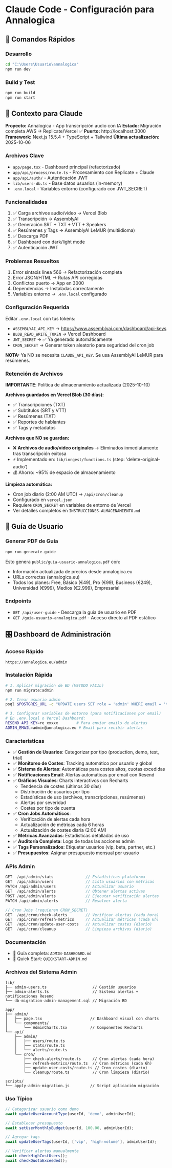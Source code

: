 # Claude Code - Configuración para Annalogica

## 🚀 Comandos Rápidos

### Desarrollo
```bash
cd "C:\Users\Usuario\annalogica"
npm run dev
```

### Build y Test
```bash
npm run build
npm run start
```

## 🔧 Contexto para Claude

**Proyecto:** Annalogica - App transcripción audio con IA
**Estado:** Migración completa AWS → Replicate/Vercel ✅
**Puerto:** http://localhost:3000
**Framework:** Next.js 15.5.4 + TypeScript + Tailwind
**Última actualización:** 2025-10-06

### Archivos Clave
- `app/page.tsx` - Dashboard principal (refactorizado)
- `app/api/process/route.ts` - Procesamiento con Replicate + Claude
- `app/api/auth/` - Autenticación JWT
- `lib/users-db.ts` - Base datos usuarios (in-memory)
- `.env.local` - Variables entorno (configurado con JWT_SECRET)

### Funcionalidades
1. ✅ Carga archivos audio/video → Vercel Blob
2. ✅ Transcripción → AssemblyAI
3. ✅ Generación SRT + TXT + VTT + Speakers
4. ✅ Resúmenes y Tags → AssemblyAI LeMUR (multiidioma)
5. ✅ Descarga PDF
6. ✅ Dashboard con dark/light mode
7. ✅ Autenticación JWT

### Problemas Resueltos
1. Error sintaxis línea 566 → Refactorización completa
2. Error JSON/HTML → Rutas API corregidas
3. Conflictos puerto → App en 3000
4. Dependencias → Instaladas correctamente
5. Variables entorno → `.env.local` configurado

### Configuración Requerida
Editar `.env.local` con tus tokens:
- `ASSEMBLYAI_API_KEY` → https://www.assemblyai.com/dashboard/api-keys
- `BLOB_READ_WRITE_TOKEN` → Vercel Dashboard
- `JWT_SECRET` → ✅ Ya generado automáticamente
- `CRON_SECRET` → Generar token aleatorio para seguridad del cron job

**NOTA:** Ya NO se necesita `CLAUDE_API_KEY`. Se usa AssemblyAI LeMUR para resúmenes.

### Retención de Archivos
**IMPORTANTE**: Política de almacenamiento actualizada (2025-10-10)

**Archivos guardados en Vercel Blob (30 días):**
- ✅ Transcripciones (TXT)
- ✅ Subtítulos (SRT y VTT)
- ✅ Resúmenes (TXT)
- ✅ Reportes de hablantes
- ✅ Tags y metadatos

**Archivos que NO se guardan:**
- ❌ **Archivos de audio/video originales** → Eliminados inmediatamente tras transcripción exitosa
- ⚡ Implementado en: `lib/inngest/functions.ts` (step: 'delete-original-audio')
- 💰 Ahorro: ~95% de espacio de almacenamiento

**Limpieza automática:**
- Cron job diario (2:00 AM UTC) → `/api/cron/cleanup`
- Configurado en `vercel.json`
- Requiere `CRON_SECRET` en variables de entorno de Vercel
- Ver detalles completos en `INSTRUCCIONES-ALMACENAMIENTO.md`

## 📖 Guía de Usuario

### Generar PDF de Guía
```bash
npm run generate-guide
```

Esto genera `public/guia-usuario-annalogica.pdf` con:
- Información actualizada de precios desde annalogica.eu
- URLs correctas (annalogica.eu)
- Todos los planes: Free, Básico (€49), Pro (€99), Business (€249), Universidad (€999), Medios (€2.999), Empresarial

### Endpoints
- `GET /api/user-guide` - Descarga la guía de usuario en PDF
- `GET /guia-usuario-annalogica.pdf` - Acceso directo al PDF estático

## 🎛️ Dashboard de Administración

### Acceso Rápido
```
https://annalogica.eu/admin
```

### Instalación Rápida
```bash
# 1. Aplicar migración de BD (MÉTODO FÁCIL)
npm run migrate:admin

# 2. Crear usuario admin
psql $POSTGRES_URL -c "UPDATE users SET role = 'admin' WHERE email = 'tu-email@annalogica.eu';"

# 3. Configurar variables de entorno (para notificaciones por email)
# En .env.local o Vercel Dashboard:
RESEND_API_KEY=re_xxxxx        # Para enviar emails de alertas
ADMIN_EMAIL=admin@annalogica.eu # Email para recibir alertas
```

### Características
- ✅ **Gestión de Usuarios**: Categorizar por tipo (production, demo, test, trial)
- ✅ **Monitoreo de Costes**: Tracking automático por usuario y global
- ✅ **Sistema de Alertas**: Automáticas para costes altos, cuotas excedidas
- ✅ **Notificaciones Email**: Alertas automáticas por email con Resend
- ✅ **Gráficos Visuales**: Charts interactivos con Recharts
  - Tendencia de costes (últimos 30 días)
  - Distribución de usuarios por tipo
  - Estadísticas de uso (archivos, transcripciones, resúmenes)
  - Alertas por severidad
  - Costes por tipo de cuenta
- ✅ **Cron Jobs Automáticos**:
  - Verificación de alertas cada hora
  - Actualización de métricas cada 6 horas
  - Actualización de costes diaria (2:00 AM)
- ✅ **Métricas Avanzadas**: Estadísticas detalladas de uso
- ✅ **Auditoría Completa**: Logs de todas las acciones admin
- ✅ **Tags Personalizados**: Etiquetar usuarios (vip, beta, partner, etc.)
- ✅ **Presupuestos**: Asignar presupuesto mensual por usuario

### APIs Admin
```typescript
GET  /api/admin/stats              // Estadísticas plataforma
GET  /api/admin/users              // Lista usuarios con métricas
PATCH /api/admin/users             // Actualizar usuario
GET  /api/admin/alerts             // Obtener alertas activas
POST /api/admin/alerts             // Ejecutar verificación alertas
PATCH /api/admin/alerts            // Resolver alerta

// Cron Jobs (requieren CRON_SECRET)
GET  /api/cron/check-alerts        // Verificar alertas (cada hora)
GET  /api/cron/refresh-metrics     // Actualizar métricas (cada 6h)
GET  /api/cron/update-user-costs   // Actualizar costes (diario)
GET  /api/cron/cleanup             // Limpieza archivos (diario)
```

### Documentación
- 📘 Guía completa: `ADMIN-DASHBOARD.md`
- 🚀 Quick Start: `QUICKSTART-ADMIN.md`

### Archivos del Sistema Admin
```
lib/
├── admin-users.ts                    // Gestión usuarios
├── admin-alerts.ts                   // Sistema alertas + notificaciones Resend
└── db-migration-admin-management.sql // Migración BD

app/
├── admin/
│   ├── page.tsx                     // Dashboard visual con charts
│   └── components/
│       └── AdminCharts.tsx          // Componentes Recharts
└── api/
    ├── admin/
    │   ├── users/route.ts
    │   ├── stats/route.ts
    │   └── alerts/route.ts
    └── cron/
        ├── check-alerts/route.ts     // Cron alertas (cada hora)
        ├── refresh-metrics/route.ts  // Cron métricas (cada 6h)
        ├── update-user-costs/route.ts // Cron costes (diario)
        └── cleanup/route.ts          // Cron limpieza (diario)

scripts/
└── apply-admin-migration.js         // Script aplicación migración
```

### Uso Típico
```typescript
// Categorizar usuario como demo
await updateUserAccountType(userId, 'demo', adminUserId);

// Establecer presupuesto
await setUserMonthlyBudget(userId, 100.00, adminUserId);

// Agregar tags
await updateUserTags(userId, ['vip', 'high-volume'], adminUserId);

// Verificar alertas manualmente
await checkHighCostUsers();
await checkQuotaExceeded();
```
